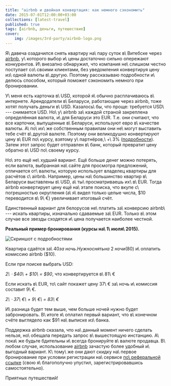 ```yaml
---
title: "airbnb и двойная конвертация: как немного сэкономить"
date: 2015-07-01T12:00:00+03:00
collections: [latest-travel]
published: true
tags: [airbnb, деньги, путешествие]
cover:
    img: /images/3rd-party/airbnb-logo.png
---
```


Я\ давеча озадачился снять квартиру на\ пару суток в\ Витебске через [airbnb][], у\ которого выбор и\ цены достаточно
сильно опережают конкурентов. И\ внезапно обнаружил, что компания не\ слишком честно поступает со\ своими клиентами, без
уведомления конвертируя цену из\ одной валюты в\ другую. Поэтому рассказываю подробности и\ делюсь способом, который
поможет сэкономить немного при бронировании.

<!--more-->

У\ меня есть карточка в\ USD, которой я\ обычно расплачиваюсь в\ интернете. Арендодатели в\ Беларуси, работающие через
airbnb, тоже хотят получать деньги в\ USD. Казалось\ бы, что проще: требуется USD\ --- снимается USD. Но\ у\ airbnb
за\ каждой страной закреплена определённая валюта, и\ для Беларуси это EUR. Т.е. они считают, что все карточки,
выпущенные в\ Беларуси, используют евро в\ качестве валюты. А\ по\ их\ же собственным правилам они не\ могут выставить
тебе счёт в\ другой валюте. Поэтому они великодушно конвертируют цену в\ EUR по\ курсу, взятому у\ партнёров,\ +\ 3%
([подробности][faq]). Затем этот запрос будет отправлен в\ банк, который превратит цену обратно в\ USD по\ своему курсу.

Но\ это ещё не\ худший вариант. Ещё больше денег можно потерять, если валюта, выбранная на\ сайте для просмотра
предложений, отличается от\ валюты, которую использует владелец квартиры для расчётов с\ airbnb. Например, цены
на\ большинство квартир в\ Беларуси выставлены в\ USD, а\ ты\ просматриваешь их\ в\ EUR. Тогда airbnb конвертирует цену
ещё на\ этапе поиска, что вкупе с\ погрешностью округления (а\ я\ видел только целые числа, $10 переводится в\ 9\ €)
увеличивает итоговый счёт.

Единственный вариант для белорусов не\ платить за\ конверсию airbnb\ --- искать квартиры, изначально сдаваемые за\ EUR.
Только в\ этом случае все звезды сходятся и\ цена получается наиболее честной.

**Реальный пример бронирования (курсы на\ 1\ июля\ 2015).**

![](/images/screenshots/airbnb-currency.png "Скриншот с подробностями")

Квартира сдаётся за\ $40 за\ ночь. Нужно снять на\ 2\ ночи ($80) и\ оплатить комиссию airbnb ($10).

Если при поиске выбрать USD:

*2\ &sdot; $40\ + $10\ = $90*, что конвертируется в\ 81\ €

Если искать в\ EUR, то\ сайт покажет цену 37\ € за\ ночь и\ комиссия составит 9\ €.

*2\ &sdot; 37\ €\ + 9\ €\ = 83\ €*

И\ разница будет тем выше, чем больше ночей нужно будет забронировать. В\ итоге я\ оплатил первый вариант, что
в\ конечном счёте выглядело как $91 на\ выписке из\ банка.

Поддержка airbnb сказала, что на\ данный момент ничего сделать нельзя, но\ обещала передать запрос в\ вышестоящую
инстанцию. А\ пока\ же будьте бдительны и\ всегда бронируйте в\ валюте продавца. В\ любом случае, использование
[airbnb][] зачастую более удобный и\ выгодный вариант. К\ тому\ же они дают скидку на\ первое бронирование при условии
регистрации на\ сервисе [по\ реферальной ссылке][airbnb] (свою я\ благополучно упустил, зарегистрировавшись
самостоятельно).

Приятных путешествий!

[airbnb]: https://www.airbnb.com/c/mdikun?s=8
[faq]: https://www.airbnb.com/support/article/502
